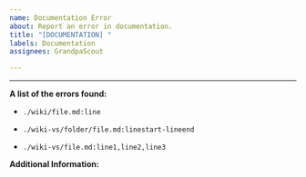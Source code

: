 ```yaml
---
name: Documentation Error
about: Report an error in documentation.
title: "[DOCUMENTATION] "
labels: Documentation
assignees: GrandpaScout

---
```


<!--`GS_LIBNAME` or *Avatar Name* or General-->
----------

**A list of the errors found:**
<!--A list of all errors in the following format to help me quickly find the error location-->
- `./wiki/file.md:line`
  > <!--Describe this error.-->
- `./wiki-vs/folder/file.md:linestart-lineend`
  > <!--Describe this error.-->
- `./wiki-vs/file.md:line1,line2,line3`
  > <!--Describe this error.-->

**Additional Information:**
<!--Add any additional information and screenshots here.-->

